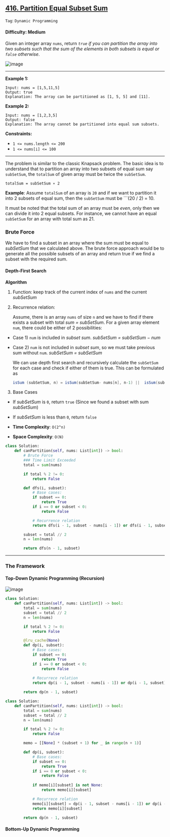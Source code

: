 ## [416. Partition Equal Subset Sum](https://leetcode.com/problems/partition-equal-subset-sum/)

```Tag```: ```Dynamic Programming```

#### Difficulty: Medium

Given an integer array ```nums```, return _```true``` if you can partition the array into two subsets such that the sum of the elements in both subsets is equal or ```false``` otherwise_.

![image](https://user-images.githubusercontent.com/35042430/225202324-64a0329f-d0ae-4789-9bc7-f3e2f7083c33.png)

---

__Example 1:__
```
Input: nums = [1,5,11,5]
Output: true
Explanation: The array can be partitioned as [1, 5, 5] and [11].
```

__Example 2:__
```
Input: nums = [1,2,3,5]
Output: false
Explanation: The array cannot be partitioned into equal sum subsets.
```

__Constraints:__

- ```1 <= nums.length <= 200```
- ```1 <= nums[i] <= 100```

---

The problem is similar to the classic Knapsack problem. The basic idea is to understand that to partition an array into two subsets of equal sum say ```subSetSum```, the ```totalSum``` of given array must be twice the ```subSetSum```.

```totalSum = subSetSum ∗ 2```

__Example__: Assume ```totalSum``` of an array is ```20``` and if we want to partition it into 2 subsets of equal sum, then the ```subSetSum``` must be ```(20 / 2) = 10.

It must be noted that the total sum of an array must be _even_, only then we can divide it into 2 equal subsets. For instance, we cannot have an equal ```subSetSum``` for an array with total sum as 21.

### Brute Force

We have to find a subset in an array where the sum must be equal to _subSetSum_ that we calculated above. The brute force approach would be to generate all the possible subsets of an array and return true if we find a subset with the required sum.

#### Depth-First Search

__Algorithm__

1. Function: keep track of the current index of ```nums``` and the current _subSetSum_
2. Recurrence relation:

    Assume, there is an array ```nums``` of size ```n``` and we have to find if there exists a subset with total _sum = subSetSum_. For a given array element ```num```, there could be either of 2 possibilities:

  - Case 1) ```num``` is included in _subset sum_. _subSetSum = subSetSum − num_
  - Case 2) ```num``` is not included in _subset sum_, so we must take previous sum without ```num```. _subSetSum = subSetSum_

    We can use depth first search and recursively calculate the ```subSetSum``` for each case and check if either of them is true. This can be formulated as

    ```Java
    isSum (subSetSum, n) = isSum(subSetSum- nums[n], n-1) ||  isSum(subSetSum, n-1)
    ```

3. Base Cases

  - If _subSetSum_ is ```0```, return ```true``` (Since we found a subset with sum _subSetSum_)
  - If _subSetSum_ is less than ```0```, return ```false```

- __Time Complexity__: ```O(2^n)```
- __Space Complexity__: ```O(N)```

```Python
class Solution:
    def canPartition(self, nums: List[int]) -> bool:
        # Brute Force
        ### Time Limit Exceeded
        total = sum(nums)

        if total % 2 != 0:
            return False

        def dfs(i, subset):
            # Base cases:
            if subset == 0:
                return True
            if i == 0 or subset < 0:
                return False

            # Recurrence relation
            return dfs(i - 1, subset - nums[i - 1]) or dfs(i - 1, subset)

        subset = total // 2
        n = len(nums)

        return dfs(n - 1, subset)
```

---

### The Framework

#### Top-Down Dynamic Programming (Recursion)

![image](https://leetcode.com/problems/partition-equal-subset-sum/Figures/416/subset_sum_rec_tree.png)

```Python
class Solution:
    def canPartition(self, nums: List[int]) -> bool:
        total = sum(nums)
        subset = total // 2
        n = len(nums)

        if total % 2 != 0:
            return False

        @lru_cache(None)
        def dp(i, subset):
            # Base cases:
            if subset == 0:
                return True
            if i == 0 or subset < 0:
                return False
            
            # Recurrece relation
            return dp(i - 1, subset - nums[i - 1]) or dp(i - 1, subset)

        return dp(n - 1, subset)
```

```Python
class Solution:
    def canPartition(self, nums: List[int]) -> bool:
        total = sum(nums)
        subset = total // 2
        n = len(nums)

        if total % 2 != 0:
            return False

        memo = [[None] * (subset + 1) for _ in range(n + 1)]

        def dp(i, subset):
            # Base cases:
            if subset == 0:
                return True
            if i == 0 or subset < 0:
                return False
            
            if memo[i][subset] is not None:
                return memo[i][subset]

            # Recurrece relation
            memo[i][subset] = dp(i - 1, subset - nums[i - 1]) or dp(i - 1, subset)
            return memo[i][subset]

        return dp(n - 1, subset)
```

#### Bottom-Up Dynamic Programming

```Python

```
